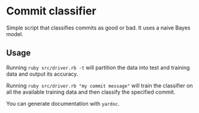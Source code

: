 # Commit classifier

Simple script that classifies commits as good or bad. It uses a naive Bayes
model.

## Usage
Running `ruby src/driver.rb -t` will partition the data into test and training
data and output its accuracy.

Running `ruby src/driver.rb "my commit message"` will train the classifier on all
the available training data and then classify the specified commit.

You can generate documentation with `yardoc`.
